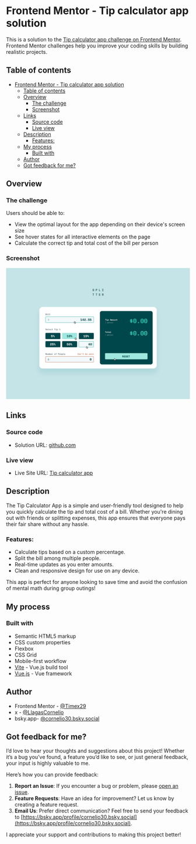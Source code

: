 # Frontend Mentor - Tip calculator app solution

This is a solution to the [Tip calculator app challenge on Frontend Mentor](https://www.frontendmentor.io/challenges/tip-calculator-app-ugJNGbJUX). Frontend Mentor challenges help you improve your coding skills by building realistic projects.

## Table of contents

- [Frontend Mentor - Tip calculator app solution](#frontend-mentor---tip-calculator-app-solution)
  - [Table of contents](#table-of-contents)
  - [Overview](#overview)
    - [The challenge](#the-challenge)
    - [Screenshot](#screenshot)
  - [Links](#links)
    - [Source code](#source-code)
    - [Live view](#live-view)
  - [Description](#description)
    - [Features:](#features)
  - [My process](#my-process)
    - [Built with](#built-with)
  - [Author](#author)
  - [Got feedback for me?](#got-feedback-for-me)

## Overview

### The challenge

Users should be able to:

- View the optimal layout for the app depending on their device's screen size
- See hover states for all interactive elements on the page
- Calculate the correct tip and total cost of the bill per person

### Screenshot
![](./public/design/active-states.jpg)

## Links

### Source code
- Solution URL: [github.com](https://github.com/Timex29/tip-calculator-app)
  
### Live view 
- Live Site URL: [Tip calculator app](https://timex29.github.io/tip-calculator-app/)
  

## Description

The Tip Calculator App is a simple and user-friendly tool designed to help you quickly calculate the tip and total cost of a bill. Whether you're dining out with friends or splitting expenses, this app ensures that everyone pays their fair share without any hassle.

### Features:
- Calculate tips based on a custom percentage.
- Split the bill among multiple people.
- Real-time updates as you enter amounts.
- Clean and responsive design for use on any device.

This app is perfect for anyone looking to save time and avoid the confusion of mental math during group outings!


## My process

### Built with

- Semantic HTML5 markup
- CSS custom properties
- Flexbox
- CSS Grid
- Mobile-first workflow
- [Vite](https://vite.dev/) - Vue.js build tool
- [Vue.js](https://vuejs.org) - Vue framework

## Author

- Frontend Mentor - [@Timex29](https://www.frontendmentor.io/profile/Timex29)
- x - [@LlagasCornelio](https://x.com/LlagasCornelio)
- bsky.app- [@cornelio30.bsky.social](https://bsky.app/profile/cornelio30.bsky.social)


## Got feedback for me?

I’d love to hear your thoughts and suggestions about this project! Whether it’s a bug you’ve found, a feature you’d like to see, or just general feedback, your input is highly valuable to me.

Here’s how you can provide feedback:

1. **Report an Issue**: If you encounter a bug or problem, please [open an issue](https://github.com/Timex29/tip-calculator-app/issues).
2. **Feature Requests**: Have an idea for improvement? Let us know by creating a feature request.
3. **Email Us**: Prefer direct communication? Feel free to send your feedback to [https://bsky.app/profile/cornelio30.bsky.social](https://bsky.app/profile/cornelio30.bsky.social).

I appreciate your support and contributions to making this project better!